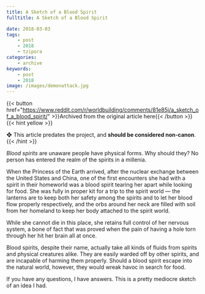 ```yaml
---
title: A Sketch of a Blood Spirit
fulltitle: A Sketch of a Blood Spirit

date: 2018-03-03
tags:
    - post
    - 2018
    - tzipora
categories:
    - archive
keywords:
    - post
    - 2018
image: /images/demonattack.jpg
---
```

{{< button href="https://www.reddit.com/r/worldbuilding/comments/81e85j/a_sketch_of_a_blood_spirit/" >}}Archived from the original article here{{< /button >}}
{{< hint yellow >}}

❖ This article predates the project, and **should be considered non-canon**.
{{< /hint >}}

*Blood spirits* are unaware people have physical forms. Why should they? No person has entered the realm of the spirits in a millenia.

When the Princess of the Earth arrived, after the nuclear exchange between the United States and China, one of the first encounters she had with a spirit in their homeworld was a blood spirit tearing her apart while looking for food. She was fully in proper kit for a trip to the spirit world  —  the lanterns are to keep both her safety among the spirits and to let her blood flow properly respectively, and the orbs around her neck are filled with soil from her homeland to keep her body attached to the spirit world.

While she cannot die in this place, she retains full control of her nervous system, a bone of fact that was proved when the pain of having a hole torn through her hit her brain all at once.

Blood spirits, despite their name, actually take all kinds of fluids from spirits and physical creatures alike. They are easily warded off by other spirits, and are incapable of harming them properly. Should a blood spirit escape into the natural world, however, they would wreak havoc in search for food.

If you have any questions, I have answers. This is a pretty mediocre sketch of an idea I had.
